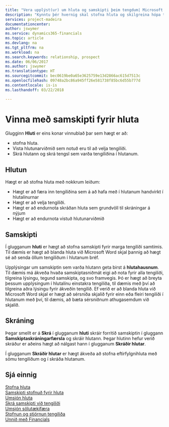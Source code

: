 ```yaml
---
title: "Vera upplýst(ur) um hluta og samskipti þeim tengdum| Microsoft Docs"
description: "Kynntu þér hvernig skal stofna hluta og skilgreina hópa tengiliða og tiltaka samskipti fyrir hluta."
services: project-madeira
documentationcenter: 
author: jswymer
ms.service: dynamics365-financials
ms.topic: article
ms.devlang: na
ms.tgt_pltfrm: na
ms.workload: na
ms.search.keywords: relationship, prospect
ms.date: 06/06/2017
ms.author: jswymer
ms.translationtype: HT
ms.sourcegitcommit: bec0619be0a65e3625759e13d2866ac615d7513c
ms.openlocfilehash: 09748a2bc86a945ff26e581738f85bc6d55b777d
ms.contentlocale: is-is
ms.lasthandoff: 03/22/2018

---
```

# <a name="managing-interactions-for-segments"></a>Vinna með samskipti fyrir hluta
Glugginn **Hluti** er eins konar vinnublað þar sem hægt er að:

* stofna hluta.
* Vista hlutunarviðmið sem notuð eru til að velja tengiliði.
* Skrá hlutann og skrá tengsl sem varða tengiliðina í hlutanum.

## <a name="segmenting"></a>Hlutun
Hægt er að stofna hluta með nokkrum leiðum:

* Hægt er að færa inn tengiliðina sem á að hafa með í hlutanum handvirkt í hlutalínurnar
* Hægt er að velja tengiliði.
* Hægt er að endurnota skráðan hluta sem grundvöll til skráningar á nýjum
* Hægt er að endurnota vistuð hlutunarviðmið

## <a name="interactions"></a>Samskipti
Í glugganum **hluti** er hægt að stofna samskipti fyrir marga tengiliði samtímis. Til dæmis er hægt að blanda hluta við Microsoft Word skjal þannig að hægt sé að senda öllum tengiliðum í hlutanum bréf.

Upplýsingar um samskiptin sem varða hlutann geta birst á **hlutahausnum**. Til dæmis má ákveða hvaða samskiptasniðmát eigi að nota fyrir alla tengiliði, tilgreina lýsingu, tegund samskipta, og svo framvegis. Þó er hægt að breyta þessum upplýsingum í hlutalínu einstakra tengiliða, til dæmis með því að tilgreina aðra lýsingu fyrir ákveðin tengilið. Ef verið er að blanda hluta við Microsoft Word skjal er hægt að sérsníða skjalið fyrir einn eða fleiri tengiliði í hlutanum með því, til dæmis, að bæta sérsniðnum athugasemdum við skjalið.

## <a name="logging"></a>Skráning
Þegar smellt er á **Skrá** í glugganum **hluti** skráir forritið samskiptin í gluggann **Samskiptaskráningarfærsla** og skráir hlutann. Þegar hlutinn hefur verið skráður er aðeins hægt að nálgast hann í glugganum **Skráðir hlutar**.

Í glugganum **Skráðir hlutar** er hægt ákveða að stofna eftirfylgnihluta með sömu tengiliðum og í skráða hlutanum.

## <a name="see-also"></a>Sjá einnig
[Stofna hluta](marketing-how-create-segment.md)  
[Samskipti stofnuð fyrir hluta](marketing-how-create-interactions.md)  
[Umsjón hluta](marketing-segments.md)  
[Skrá samskipti við tengiliði](marketing-interactions.md)  
[Umsjón sölutækifæra](marketing-manage-sales-opportunities.md)  
[Stofnun og stjórnun tengiliða](marketing-contacts.md)  
[Unnið með Financials](ui-work-product.md)

